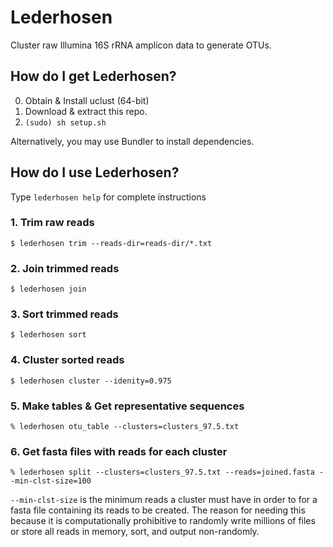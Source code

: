 # Lederhosen

Cluster raw Illumina 16S rRNA amplicon data to generate OTUs.

## How do I get Lederhosen?

0. Obtain & Install uclust (64-bit)
1. Download & extract this repo.
2. `(sudo) sh setup.sh`

Alternatively, you may use Bundler to install dependencies.

## How do I use Lederhosen?

Type `lederhosen help` for complete instructions

### 1. Trim raw reads

`$ lederhosen trim --reads-dir=reads-dir/*.txt`

### 2. Join trimmed reads

`$ lederhosen join`

### 3. Sort trimmed reads

`$ lederhosen sort`

### 4. Cluster sorted reads

`$ lederhosen cluster --idenity=0.975`

### 5. Make tables & Get representative sequences

`% lederhosen otu_table --clusters=clusters_97.5.txt`

### 6. Get fasta files with reads for each cluster

`% lederhosen split --clusters=clusters_97.5.txt --reads=joined.fasta --min-clst-size=100`

`--min-clst-size` is the minimum reads a cluster must have in order to for a fasta file containing its reads to be created. The reason for needing this because it is computationally prohibitive to randomly write millions of files or store all reads in memory, sort, and output non-randomly.